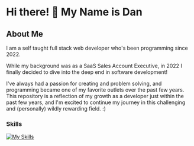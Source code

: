 # Hi there! 👋 My Name is Dan

<!--
**rann143/rann143** is a ✨ _special_ ✨ repository because its `README.md` (this file) appears on your GitHub profile.
-->

## About Me
I am a self taught full stack web developer who's been programming since 2022.

While my background was as a SaaS Sales Account Executive, in 2022 I finally decided to dive into the deep end in software development!

I've always had a passion for creating and problem solving, and programming became one of my favorite outlets over the past few years. This repository is a reflection of my growth as a developer just within the past few years, and I'm excited to continue my journey in this challenging and (personally) wildly rewarding field. :)

### Skills

[![My Skills](https://skillicons.dev/icons?i=js,html,css,nodejs,mongodb,postgres,webpack,npm)](https://skillicons.dev)

